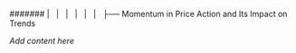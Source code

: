 ####### |   |   |   |   |   |   ├── Momentum in Price Action and Its Impact on Trends

*Add content here*